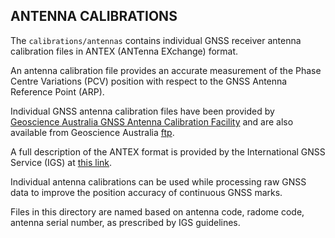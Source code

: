 ## ANTENNA CALIBRATIONS ##

The `calibrations/antennas` contains individual GNSS receiver antenna calibration files in ANTEX (ANTenna EXchange) format.

An antenna calibration file provides an accurate measurement of the Phase Centre Variations (PCV) position with respect to the GNSS Antenna Reference Point (ARP). 

Individual GNSS antenna calibration files have been provided by [Geoscience Australia GNSS Antenna Calibration Facility](https://www.ga.gov.au/scientific-topics/positioning-navigation/geodesy/gnss-acf) and are also available from Geoscience Australia [ftp](ftp://ftp.ga.gov.au/geodesy-outgoing/gnss/products/antenna).

A full description of the ANTEX format is provided by the International GNSS Service (IGS) at [this link](https://kb.igs.org/hc/en-us/articles/216104678-ANTEX-format-description).

Individual antenna calibrations can be used while processing raw GNSS data to improve the position accuracy of continuous GNSS marks.

Files in this directory are named based on antenna code, radome code, antenna serial number, as prescribed by IGS guidelines.
